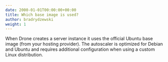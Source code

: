 ```yaml
---
date: 2000-01-01T00:00:00+00:00
title: Which base image is used?
author: bradrydzewski
weight: 1
---
```


When Drone creates a server instance it uses the official Ubuntu base image (from your hosting provider). The autoscaler is optimized for Debian and Ubuntu and requires additional configuration when using a custom Linux distribution.